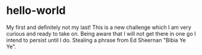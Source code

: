 # hello-world
My first and definitely not my last!
This is a new challenge which I am very curious and ready to take on. Being aware that I will not get there in one go I intend to persist until I do.
Stealing a phrase from Ed Sheernan "Bibia Ye Ye".

